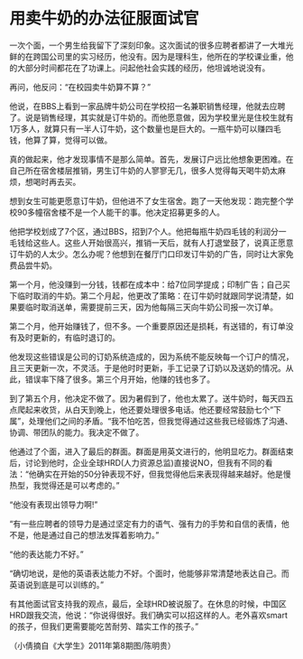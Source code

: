 # 用卖牛奶的办法征服面试官

一次个面，一个男生给我留下了深刻印象。这次面试的很多应聘者都讲了一大堆光鲜的在跨国公司里的实习经历，他没有。因为是理科生，他所在的学校课业重，他的大部分时间都花在了功课上。问起他社会实践的经历，他坦诚地说没有。 

再问，他反问：“在校园卖牛奶算不算？” 

他说，在BBS上看到一家品牌牛奶公司在学校招一名兼职销售经理，他就去应聘了。说是销售经理，其实就是订牛奶的。而他愿意做，因为学校里光是住校生就有1万多人，就算只有一半人订牛奶，这个数量也是巨大的。一瓶牛奶可以赚四毛钱，他算了算，觉得可以做。 

真的做起来，他才发现事情不是那么简单。首先，发展订户远比他想象更困难。在自己所在宿舍楼层推销，男生订牛奶的人寥寥无几，很多人觉得每天喝牛奶太麻烦，想喝时再去买。 

想到女生可能更愿意订牛奶，但他进不了女生宿舍。跑了一天他发现：跑完整个学校90多幢宿舍楼不是一个人能干的事。他决定招募更多的人。 

他把学校划成了7个区，通过BBS，招到7个人。他把每瓶牛奶四毛钱的利润分一毛钱给这些人。这些人开始很高兴，推销一天后，就有人打退堂鼓了，说真正愿意订牛奶的人太少。怎么办呢？他想到在餐厅门口印发订牛奶的广告，同时让大家免费品尝牛奶。 

第一个月，他没赚到一分钱，钱都在成本中：给7位同学提成；印制广告；自己买下临时取消的牛奶。第二个月起，他更改了策略：在订牛奶时就跟同学说清楚，如果要临时取消送单，需要提前三天，因为他每隔三天向牛奶公司报一次订单。 

第二个月，他开始赚钱了，但不多。一个重要原因还是损耗，有送错的，有订单没有及时更新的，有临时退订的。 

他发现这些错误是公司的订奶系统造成的，因为系统不能反映每一个订户的情况，且三天更新一次，不灵活。于是他时时更新，手工记录了订奶以及送奶的情况。从此，错误率下降了很多。第三个月开始，他赚的钱也多了。 

到了第五个月，他决定不做了。因为暑假到了，他也太累了。送牛奶时，每天四五点爬起来收货，从白天到晚上，他还要处理很多电话。他还要经常鼓励七个”下属”，处理他们之间的矛盾。“我不怕吃苦，但我觉得通过这些我已经锻炼了沟通、协调、带团队的能力。我决定不做了。 

他通过了个面，进入了最后的群面。群面是用英文进行的，他明显吃力。群面结束后，讨论到他时，企业全球HRD(人力资源总监)直接说NO，但我有不同的看法：“他确实在开始的50分钟表现不好，但我觉得他后来表现得越来越好。他是慢热型，我觉得还是可以考虑的。” 

“他没有表现出领导力啊!” 

“有一些应聘者的领导力是通过坚定有力的语气、强有力的手势和自信的表情，他不是，他是通过自己的想法发挥着影响力。” 

“他的表达能力不好。” 

“确切地说，是他的英语表达能力不好。个面时，他能够非常清楚地表达自己。而英语说到底是可以训练的。” 

有其他面试官支持我的观点，最后，全球HRD被说服了。在休息的时候，中国区HRD跟我交流，他说：“你说得很好。我们确实可以招这样的人。老外喜欢smart的孩子，但我们更需要能吃苦耐劳、踏实工作的孩子。” 

（小倩摘自《大学生》2011年第8期图/陈明贵）